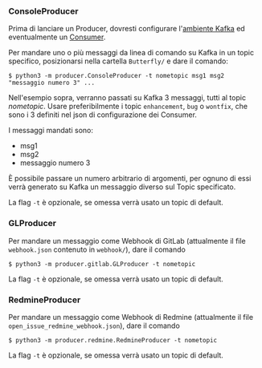 ### ConsoleProducer

Prima di lanciare un Producer, dovresti configurare l'[ambiente Kafka](https://github.com/Vashy/AlphaSix/tree/develop/Butterfly/README.md) ed
eventualmente un [Consumer](https://github.com/Vashy/AlphaSix/tree/develop/Butterfly/consumer/README.md).

Per mandare uno o più messaggi da linea di comando su Kafka in un topic specifico, posizionarsi nella cartella `Butterfly/` e dare il comando:

    $ python3 -m producer.ConsoleProducer -t nometopic msg1 msg2 "messaggio numero 3" ...

Nell'esempio sopra, verranno passati su Kafka 3 messaggi, tutti al topic *nometopic*. Usare preferibilmente i topic `enhancement`, `bug` o `wontfix`, che sono i 3 definiti nel json
di configurazione dei Consumer.

I messaggi mandati sono:
* msg1
* msg2
* messaggio numero 3

È possibile passare un numero arbitrario di argomenti, per ognuno di essi verrà generato su Kafka un messaggio diverso sul Topic specificato.

La flag `-t` è opzionale, se omessa verrà usato un topic di default.


### GLProducer

Per mandare un messaggio come Webhook di GitLab (attualmente il file `webhook.json` contenuto in `webhook/`), dare il comando

    $ python3 -m producer.gitlab.GLProducer -t nometopic

La flag `-t` è opzionale, se omessa verrà usato un topic di default.

### RedmineProducer

Per mandare un messaggio come Webhook di Redmine (attualmente il file `open_issue_redmine_webhook.json`), dare il comando

    $ python3 -m producer.redmine.RedmineProducer -t nometopic

La flag `-t` è opzionale, se omessa verrà usato un topic di default.

